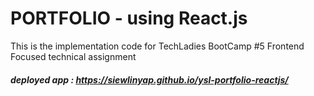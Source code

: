 # PORTFOLIO - using React.js 

This is the implementation code for TechLadies BootCamp #5 Frontend Focused technical assignment 

##### deployed app : https://siewlinyap.github.io/ysl-portfolio-reactjs/